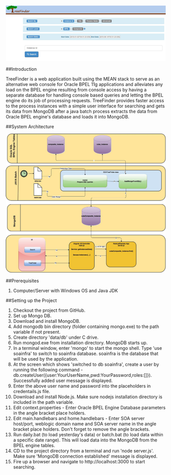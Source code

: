 ![alt tag](https://github.com/DinkarRachapudi/DinkarRachapudi.github.io/blob/master/img/TreeFinderHome.jpg)

##Introduction

TreeFinder is a web application built using the MEAN stack to serve as an 
alternative web console for Oracle BPEL 11g applications and alleviates any load on the BPEL engine resulting from console access by having a separate database for handling console based queries and letting the BPEL engine do its job of processing requests. TreeFinder provides faster access to the process instances with a simple user interface for searching and gets its data from MongoDB after a java batch process extracts the data from Oracle BPEL engine's database and loads it into MongoDB.


##System Architecture

![alt tag](https://github.com/DinkarRachapudi/DinkarRachapudi.github.io/blob/master/img/System%20Architecture.jpg?raw=true)


##Prerequisites

1. Computer/Server with Windows OS and Java JDK


##Setting up the Project

1.	Checkout the project from GitHub.
2.	Set up Mongo DB. 
  1. Download and install MongoDB.
  2. Add mongodb bin directory (folder containing mongo.exe) to the path variable if not present.
  3. Create directory 'data/db' under C drive.
  4. Run mongod.exe from installation directory. MongoDB starts up.
  5. In a terminal window, enter 'mongo' to start the mongo shell. Type 'use soainfra' to switch to soainfra database. soainfra is the database that will be used by the application.
  6. At the screen which shows 'switched to db soainfra', create a user by running the following command - db.createUser({user:YourUserName,pwd:YourPassword,roles:[]}). Successfully added user message is displayed.
  7. Enter the above user name and password into the placeholders in credentails.js file.
3.	Download and install Node.js. Make sure nodejs installation directory is included in the path variable.
4.	Edit context.properties - Enter Oracle BPEL Engine Database parameters in the angle bracket place holders.
5.	Edit main.handlebars and home.handlebars - Enter SOA server host/port, weblogic domain name and SOA server name in the angle bracket place holders. Don't forget to remove the angle brackets.
6.	Run daily.bat (to load yesterday's data) or batch.bat (to load data within a specific date range). This will load data into the MongoDB from the BPEL engine tables.
7.	CD to the project directory from a terminal and run 'node server.js'. Make sure 'MongoDB connection established' message is displayed. 
8.	Fire up a browser and navigate to http://localhost:3000 to start searching.

